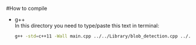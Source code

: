 #How to compile    
- g++    
In this directory you need to type/paste this text in terminal:    
	```bash
	g++ -std=c++11 -Wall main.cpp ../../Library/blob_detection.cpp ../../Library/image_function.cpp -o main -I/usr/local/include -L/opt/vc/lib -lraspicam -lmmal -lmmal_core -lmmal_util
	```
